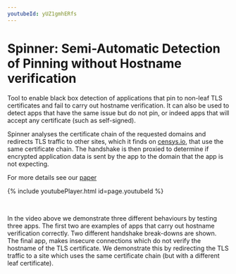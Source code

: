 ```yaml
---
youtubeId: yUZ1gmhERfs
---
```



# Spinner: Semi-Automatic Detection of Pinning without Hostname verification

Tool to enable black box detection of applications that pin to non-leaf TLS certificates and fail to carry out hostname verification. It can also be used to detect apps that have the same issue but do not pin, or indeed apps that will accept any certificate (such as self-signed). 

Spinner analyses the certificate chain of the requested domains and redirects TLS traffic to other sites, which it finds on [censys.io](https://censys.io/), that use the same certificate chain. The handshake is then proxied to determine if encrypted application data is sent by the app to the domain that the app is not expecting.

For more details see our [paper](http://www.cs.bham.ac.uk/~garciaf/publications/spinner.pdf)

{% include youtubePlayer.html id=page.youtubeId %}

<br>

In the video above we demonstrate three different behaviours by testing three apps. The first two are examples of apps that carry out hostname verification correctly. Two different handshake break-downs are shown. The final app, makes insecure connections which do not verify the hostname of the TLS certificate. We demonstrate this by redirecting the TLS traffic to a site which uses the same certificate chain (but with a different leaf certificate). 

